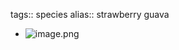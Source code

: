 tags:: species
alias:: strawberry guava

- ![image.png](https://peach-geographical-bat-397.mypinata.cloud/ipfs/QmeR172PYDKwSKPHD3nvzCdL2DrqWBTzQQ5GqTtD96TrdC)